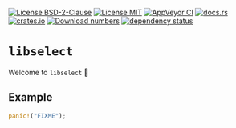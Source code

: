 [![License BSD-2-Clause](https://img.shields.io/badge/License-BSD--2--Clause-blue.svg)](https://opensource.org/licenses/BSD-2-Clause)
[![License MIT](https://img.shields.io/badge/License-MIT-blue.svg)](https://opensource.org/licenses/MIT)
[![AppVeyor CI](https://ci.appveyor.com/api/projects/status/github/KizzyCode/libselect-rust?svg=true)](https://ci.appveyor.com/project/KizzyCode/libselect-rust)
[![docs.rs](https://docs.rs/libselect/badge.svg)](https://docs.rs/libselect)
[![crates.io](https://img.shields.io/crates/v/libselect.svg)](https://crates.io/crates/libselect)
[![Download numbers](https://img.shields.io/crates/d/libselect.svg)](https://crates.io/crates/libselect)
[![dependency status](https://deps.rs/crate/libselect/0.1.0/status.svg)](https://deps.rs/crate/libselect/0.1.0)


# `libselect`
Welcome to `libselect` 🎉


## Example
```rust
panic!("FIXME");
```
